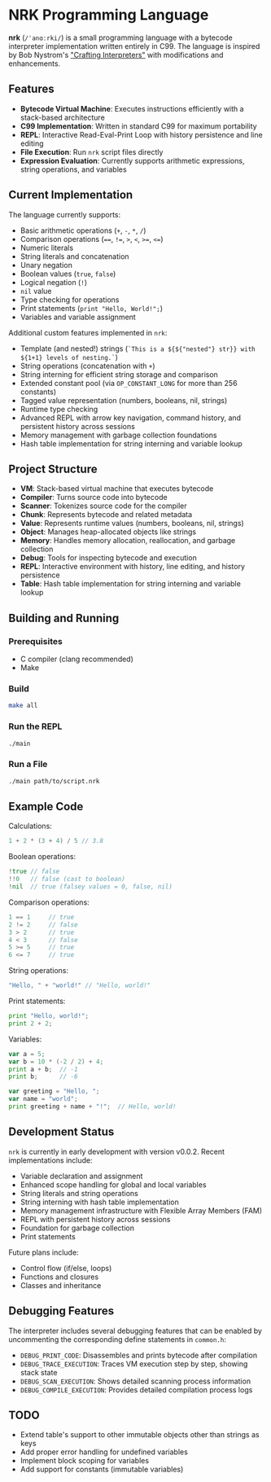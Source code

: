 # NRK Programming Language

**nrk** (`/ˈanɑːrki/`) is a small programming language with a bytecode interpreter implementation written entirely in C99.
The language is inspired by Bob Nystrom's ["Crafting Interpreters"](https://craftinginterpreters.com/) with modifications and enhancements.

## Features

- **Bytecode Virtual Machine**: Executes instructions efficiently with a stack-based architecture
- **C99 Implementation**: Written in standard C99 for maximum portability
- **REPL**: Interactive Read-Eval-Print Loop with history persistence and line editing
- **File Execution**: Run `nrk` script files directly
- **Expression Evaluation**: Currently supports arithmetic expressions, string operations, and variables

## Current Implementation

The language currently supports:

- Basic arithmetic operations (`+`, `-`, `*`, `/`)
- Comparison operations (`==`, `!=`, `>`, `<`, `>=`, `<=`)
- Numeric literals
- String literals and concatenation
- Unary negation
- Boolean values (`true`, `false`)
- Logical negation (`!`)
- `nil` value
- Type checking for operations
- Print statements (`print "Hello, World!";`)
- Variables and variable assignment

Additional custom features implemented in `nrk`:

- Template (and nested!) strings (`` `This is a ${${"nested"} str}} with ${1+1} levels of nesting.` ``)
- String operations (concatenation with `+`)
- String interning for efficient string storage and comparison
- Extended constant pool (via `OP_CONSTANT_LONG` for more than 256 constants)
- Tagged value representation (numbers, booleans, nil, strings)
- Runtime type checking
- Advanced REPL with arrow key navigation, command history, and persistent history across sessions
- Memory management with garbage collection foundations
- Hash table implementation for string interning and variable lookup

## Project Structure

- **VM**: Stack-based virtual machine that executes bytecode
- **Compiler**: Turns source code into bytecode
- **Scanner**: Tokenizes source code for the compiler
- **Chunk**: Represents bytecode and related metadata
- **Value**: Represents runtime values (numbers, booleans, nil, strings)
- **Object**: Manages heap-allocated objects like strings
- **Memory**: Handles memory allocation, reallocation, and garbage collection
- **Debug**: Tools for inspecting bytecode and execution
- **REPL**: Interactive environment with history, line editing, and history persistence
- **Table**: Hash table implementation for string interning and variable lookup

## Building and Running

### Prerequisites

- C compiler (clang recommended)
- Make

### Build

```sh
make all
```

### Run the REPL

```sh
./main
```

### Run a File

```sh
./main path/to/script.nrk
```

## Example Code

Calculations:

```c
1 + 2 * (3 + 4) / 5 // 3.8
```

Boolean operations:

```go
!true // false
!!0   // false (cast to boolean)
!nil  // true (falsey values = 0, false, nil)
```

Comparison operations:

```go
1 == 1     // true
2 != 2     // false
3 > 2      // true
4 < 3      // false
5 >= 5     // true
6 <= 7     // true
```

String operations:

```go
"Hello, " + "world!" // "Hello, world!"
```

Print statements:

```go
print "Hello, world!";
print 2 + 2;
```

Variables:

```go
var a = 5;
var b = 10 * (-2 / 2) + 4;
print a + b;  // -1
print b;      // -6

var greeting = "Hello, ";
var name = "world";
print greeting + name + "!";  // Hello, world!
```

## Development Status

`nrk` is currently in early development with version v0.0.2. Recent implementations include:

- Variable declaration and assignment
- Enhanced scope handling for global and local variables
- String literals and string operations
- String interning with hash table implementation
- Memory management infrastructure with Flexible Array Members (FAM)
- REPL with persistent history across sessions
- Foundation for garbage collection
- Print statements

Future plans include:

- Control flow (if/else, loops)
- Functions and closures
- Classes and inheritance

## Debugging Features

The interpreter includes several debugging features that can be enabled by uncommenting the corresponding define statements in `common.h`:

- `DEBUG_PRINT_CODE`: Disassembles and prints bytecode after compilation
- `DEBUG_TRACE_EXECUTION`: Traces VM execution step by step, showing stack state
- `DEBUG_SCAN_EXECUTION`: Shows detailed scanning process information
- `DEBUG_COMPILE_EXECUTION`: Provides detailed compilation process logs

## TODO

- Extend table's support to other immutable objects other than strings as keys
- Add proper error handling for undefined variables
- Implement block scoping for variables
- Add support for constants (immutable variables)
